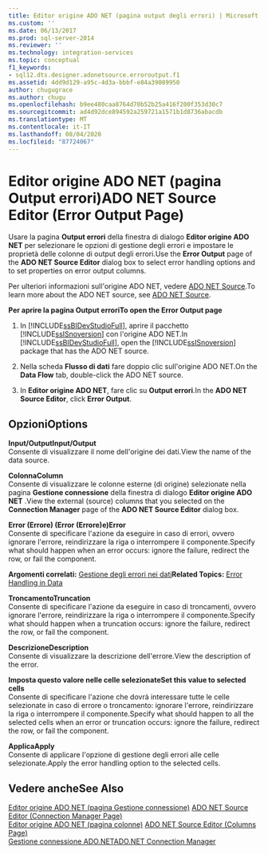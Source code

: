 ```yaml
---
title: Editor origine ADO NET (pagina output degli errori) | Microsoft Docs
ms.custom: ''
ms.date: 06/13/2017
ms.prod: sql-server-2014
ms.reviewer: ''
ms.technology: integration-services
ms.topic: conceptual
f1_keywords:
- sql12.dts.designer.adonetsource.erroroutput.f1
ms.assetid: 4dd9d129-a95c-4d3a-bbbf-e84a39089950
author: chugugrace
ms.author: chugu
ms.openlocfilehash: b9ee480caa8764d70b52b25a416f200f353d30c7
ms.sourcegitcommit: ad4d92dce894592a259721a1571b1d8736abacdb
ms.translationtype: MT
ms.contentlocale: it-IT
ms.lasthandoff: 08/04/2020
ms.locfileid: "87724067"
---
```

# <a name="ado-net-source-editor-error-output-page"></a><span data-ttu-id="b9b75-102">Editor origine ADO NET (pagina Output errori)</span><span class="sxs-lookup"><span data-stu-id="b9b75-102">ADO NET Source Editor (Error Output Page)</span></span>
  <span data-ttu-id="b9b75-103">Usare la pagina **Output errori** della finestra di dialogo **Editor origine ADO NET** per selezionare le opzioni di gestione degli errori e impostare le proprietà delle colonne di output degli errori.</span><span class="sxs-lookup"><span data-stu-id="b9b75-103">Use the **Error Output** page of the **ADO NET Source Editor** dialog box to select error handling options and to set properties on error output columns.</span></span>  
  
 <span data-ttu-id="b9b75-104">Per ulteriori informazioni sull'origine ADO NET, vedere [ADO NET Source](data-flow/ado-net-source.md).</span><span class="sxs-lookup"><span data-stu-id="b9b75-104">To learn more about the ADO NET source, see [ADO NET Source](data-flow/ado-net-source.md).</span></span>  
  
 <span data-ttu-id="b9b75-105">**Per aprire la pagina Output errori**</span><span class="sxs-lookup"><span data-stu-id="b9b75-105">**To open the Error Output page**</span></span>  
  
1.  <span data-ttu-id="b9b75-106">In [!INCLUDE[ssBIDevStudioFull](../includes/ssbidevstudiofull-md.md)], aprire il pacchetto [!INCLUDE[ssISnoversion](../includes/ssisnoversion-md.md)] con l'origine ADO NET.</span><span class="sxs-lookup"><span data-stu-id="b9b75-106">In [!INCLUDE[ssBIDevStudioFull](../includes/ssbidevstudiofull-md.md)], open the [!INCLUDE[ssISnoversion](../includes/ssisnoversion-md.md)] package that has the ADO NET source.</span></span>  
  
2.  <span data-ttu-id="b9b75-107">Nella scheda **Flusso di dati** fare doppio clic sull'origine ADO NET.</span><span class="sxs-lookup"><span data-stu-id="b9b75-107">On the **Data Flow** tab, double-click the ADO NET source.</span></span>  
  
3.  <span data-ttu-id="b9b75-108">In **Editor origine ADO NET**, fare clic su **Output errori**.</span><span class="sxs-lookup"><span data-stu-id="b9b75-108">In the **ADO NET Source Editor**, click **Error Output**.</span></span>  
  
## <a name="options"></a><span data-ttu-id="b9b75-109">Opzioni</span><span class="sxs-lookup"><span data-stu-id="b9b75-109">Options</span></span>  
 <span data-ttu-id="b9b75-110">**Input/Output**</span><span class="sxs-lookup"><span data-stu-id="b9b75-110">**Input/Output**</span></span>  
 <span data-ttu-id="b9b75-111">Consente di visualizzare il nome dell'origine dei dati.</span><span class="sxs-lookup"><span data-stu-id="b9b75-111">View the name of the data source.</span></span>  
  
 <span data-ttu-id="b9b75-112">**Colonna**</span><span class="sxs-lookup"><span data-stu-id="b9b75-112">**Column**</span></span>  
 <span data-ttu-id="b9b75-113">Consente di visualizzare le colonne esterne (di origine) selezionate nella pagina **Gestione connessione** della finestra di dialogo **Editor origine ADO NET** .</span><span class="sxs-lookup"><span data-stu-id="b9b75-113">View the external (source) columns that you selected on the **Connection Manager** page of the **ADO NET Source Editor** dialog box.</span></span>  
  
 <span data-ttu-id="b9b75-114">**Error (Errore) (Error (Errore)e)**</span><span class="sxs-lookup"><span data-stu-id="b9b75-114">**Error**</span></span>  
 <span data-ttu-id="b9b75-115">Consente di specificare l'azione da eseguire in caso di errori, ovvero ignorare l'errore, reindirizzare la riga o interrompere il componente.</span><span class="sxs-lookup"><span data-stu-id="b9b75-115">Specify what should happen when an error occurs: ignore the failure, redirect the row, or fail the component.</span></span>  
  
 <span data-ttu-id="b9b75-116">**Argomenti correlati:** [Gestione degli errori nei dati](data-flow/error-handling-in-data.md)</span><span class="sxs-lookup"><span data-stu-id="b9b75-116">**Related Topics:** [Error Handling in Data](data-flow/error-handling-in-data.md)</span></span>  
  
 <span data-ttu-id="b9b75-117">**Troncamento**</span><span class="sxs-lookup"><span data-stu-id="b9b75-117">**Truncation**</span></span>  
 <span data-ttu-id="b9b75-118">Consente di specificare l'azione da eseguire in caso di troncamenti, ovvero ignorare l'errore, reindirizzare la riga o interrompere il componente.</span><span class="sxs-lookup"><span data-stu-id="b9b75-118">Specify what should happen when a truncation occurs: ignore the failure, redirect the row, or fail the component.</span></span>  
  
 <span data-ttu-id="b9b75-119">**Descrizione**</span><span class="sxs-lookup"><span data-stu-id="b9b75-119">**Description**</span></span>  
 <span data-ttu-id="b9b75-120">Consente di visualizzare la descrizione dell'errore.</span><span class="sxs-lookup"><span data-stu-id="b9b75-120">View the description of the error.</span></span>  
  
 <span data-ttu-id="b9b75-121">**Imposta questo valore nelle celle selezionate**</span><span class="sxs-lookup"><span data-stu-id="b9b75-121">**Set this value to selected cells**</span></span>  
 <span data-ttu-id="b9b75-122">Consente di specificare l'azione che dovrà interessare tutte le celle selezionate in caso di errore o troncamento: ignorare l'errore, reindirizzare la riga o interrompere il componente.</span><span class="sxs-lookup"><span data-stu-id="b9b75-122">Specify what should happen to all the selected cells when an error or truncation occurs: ignore the failure, redirect the row, or fail the component.</span></span>  
  
 <span data-ttu-id="b9b75-123">**Applica**</span><span class="sxs-lookup"><span data-stu-id="b9b75-123">**Apply**</span></span>  
 <span data-ttu-id="b9b75-124">Consente di applicare l'opzione di gestione degli errori alle celle selezionate.</span><span class="sxs-lookup"><span data-stu-id="b9b75-124">Apply the error handling option to the selected cells.</span></span>  
  
## <a name="see-also"></a><span data-ttu-id="b9b75-125">Vedere anche</span><span class="sxs-lookup"><span data-stu-id="b9b75-125">See Also</span></span>  
 <span data-ttu-id="b9b75-126">[Editor origine ADO NET &#40;pagina Gestione connessione&#41;](../../2014/integration-services/ado-net-source-editor-connection-manager-page.md) </span><span class="sxs-lookup"><span data-stu-id="b9b75-126">[ADO NET Source Editor &#40;Connection Manager Page&#41;](../../2014/integration-services/ado-net-source-editor-connection-manager-page.md) </span></span>  
 <span data-ttu-id="b9b75-127">[Editor origine ADO NET &#40;pagina colonne&#41;](../../2014/integration-services/ado-net-source-editor-columns-page.md) </span><span class="sxs-lookup"><span data-stu-id="b9b75-127">[ADO NET Source Editor &#40;Columns Page&#41;](../../2014/integration-services/ado-net-source-editor-columns-page.md) </span></span>  
 [<span data-ttu-id="b9b75-128">Gestione connessione ADO.NET</span><span class="sxs-lookup"><span data-stu-id="b9b75-128">ADO.NET Connection Manager</span></span>](connection-manager/ado-net-connection-manager.md)  
  
  
